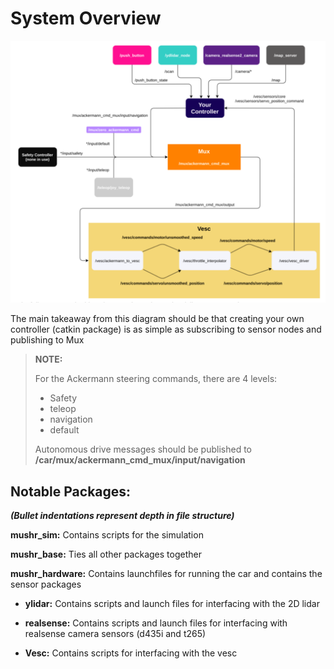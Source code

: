 # System Overview

![System Diagram](../photos/overview.png)

The main takeaway from this diagram should be that creating your own controller (catkin package) is as simple as subscribing to sensor nodes and publishing to Mux 

> **NOTE:**
> 
> For the Ackermann steering commands, there are 4 levels: 
> * Safety
> * teleop 
> * navigation
> * default
> 
> Autonomous drive messages should be published to **/car/mux/ackermann_cmd_mux/input/navigation**

 

## Notable Packages:
***(Bullet indentations represent depth in file structure)***

**mushr_sim:** Contains scripts for the simulation 

**mushr_base:** Ties all other packages together 

**mushr_hardware:** Contains launchfiles for running the car and contains the sensor packages 

* **ylidar:** Contains scripts and launch files for interfacing with the 2D lidar 

* **realsense:** Contains scripts and launch files for interfacing with realsense camera sensors (d435i and t265)

* **Vesc:** Contains scripts for interfacing with the vesc 


